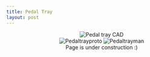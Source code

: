 ```yaml
---
title: Pedal Tray
layout: post
---
```

<div style="text-align: center;">
<img src="https://www.donaldle.com/assets/images/Pedal tray CAD.JPG" alt="Pedal tray CAD" /> <br>
<img src="https://www.donaldle.com/assets/images/Pedaltrayprototype.JPG" alt="Pedaltrayproto" />
<img src="https://www.donaldle.com/assets/images/Pedaltraymanufacturing.JPG" alt="Pedaltrayman" />
</div>
<center>Page is under construction :)</center>
